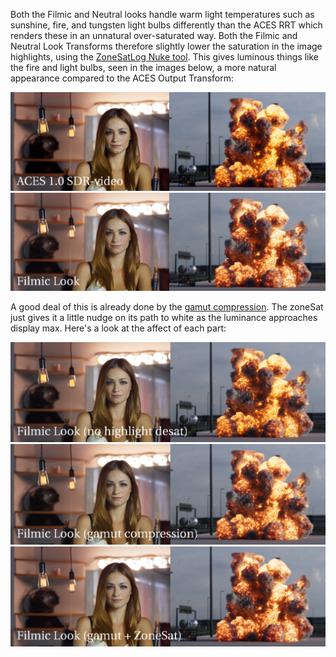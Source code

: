 Both the Filmic and Neutral looks handle warm light temperatures such as sunshine, fire, and tungsten light bulbs differently than the ACES RRT which renders these in an unnatural over-saturated way. Both the Filmic and Neutral Look Transforms therefore slightly lower the saturation in the image highlights, using the [ZoneSatLog Nuke tool](https://community.acescentral.com/t/look-transforms/3885/39). This gives luminous things like the fire and light bulbs, seen in the images below, a more natural appearance compared to the ACES Output Transform: 
   
   ![light](img/kelvin_rrt.png)
   ![light2](img/kelvin_filmic.png)
   
A good deal of this is already done by the [gamut compression](gamut.md). The zoneSat just gives it a little nudge on its path to white as the luminance approaches display max. Here's a look at the affect of each part:

   ![light3](img/kelvin_base.png)
   ![light4](img/kelvin_gamut.png)
   ![light5](img/kelvin_zone.png)
   

